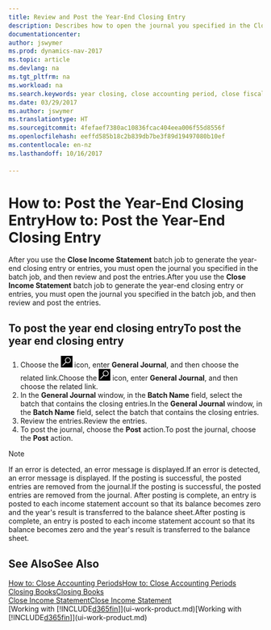 ```yaml
---
title: Review and Post the Year-End Closing Entry
description: Describes how to open the journal you specified in the Close Income Statement batch job, and then review and post the year-end closing entry.
documentationcenter: 
author: jswymer
ms.prod: dynamics-nav-2017
ms.topic: article
ms.devlang: na
ms.tgt_pltfrm: na
ms.workload: na
ms.search.keywords: year closing, close accounting period, close fiscal year, bank account detailed trial balance
ms.date: 03/29/2017
ms.author: jswymer
ms.translationtype: HT
ms.sourcegitcommit: 4fefaef7380ac10836fcac404eea006f55d8556f
ms.openlocfilehash: eeffd585b18c2b839db7be3f89d19497080b10ef
ms.contentlocale: en-nz
ms.lasthandoff: 10/16/2017

---
```

# <a name="how-to-post-the-year-end-closing-entry"></a><span data-ttu-id="541d6-103">How to: Post the Year-End Closing Entry</span><span class="sxs-lookup"><span data-stu-id="541d6-103">How to: Post the Year-End Closing Entry</span></span>
<span data-ttu-id="541d6-104">After you use the **Close Income Statement** batch job to generate the year-end closing entry or entries, you must open the journal you specified in the batch job, and then review and post the entries.</span><span class="sxs-lookup"><span data-stu-id="541d6-104">After you use the **Close Income Statement** batch job to generate the year-end closing entry or entries, you must open the journal you specified in the batch job, and then review and post the entries.</span></span>

## <a name="to-post-the-year-end-closing-entry"></a><span data-ttu-id="541d6-105">To post the year end closing entry</span><span class="sxs-lookup"><span data-stu-id="541d6-105">To post the year end closing entry</span></span>
1. <span data-ttu-id="541d6-106">Choose the ![Search for Page or Report](media/ui-search/search_small.png "Search for Page or Report icon") icon, enter **General Journal**, and then choose the related link.</span><span class="sxs-lookup"><span data-stu-id="541d6-106">Choose the ![Search for Page or Report](media/ui-search/search_small.png "Search for Page or Report icon") icon, enter **General Journal**, and then choose the related link.</span></span>
2. <span data-ttu-id="541d6-107">In the **General Journal** window, in the **Batch Name** field, select the batch that contains the closing entries.</span><span class="sxs-lookup"><span data-stu-id="541d6-107">In the **General Journal** window, in the **Batch Name** field, select the batch that contains the closing entries.</span></span>
3. <span data-ttu-id="541d6-108">Review the entries.</span><span class="sxs-lookup"><span data-stu-id="541d6-108">Review the entries.</span></span>
4. <span data-ttu-id="541d6-109">To post the journal, choose the **Post** action.</span><span class="sxs-lookup"><span data-stu-id="541d6-109">To post the journal, choose the **Post** action.</span></span>

> [!NOTE]  
>   <span data-ttu-id="541d6-110">If an error is detected, an error message is displayed.</span><span class="sxs-lookup"><span data-stu-id="541d6-110">If an error is detected, an error message is displayed.</span></span> <span data-ttu-id="541d6-111">If the posting is successful, the posted entries are removed from the journal.</span><span class="sxs-lookup"><span data-stu-id="541d6-111">If the posting is successful, the posted entries are removed from the journal.</span></span> <span data-ttu-id="541d6-112">After posting is complete, an entry is posted to each income statement account so that its balance becomes zero and the year's result is transferred to the balance sheet.</span><span class="sxs-lookup"><span data-stu-id="541d6-112">After posting is complete, an entry is posted to each income statement account so that its balance becomes zero and the year's result is transferred to the balance sheet.</span></span>

## <a name="see-also"></a><span data-ttu-id="541d6-113">See Also</span><span class="sxs-lookup"><span data-stu-id="541d6-113">See Also</span></span>
[<span data-ttu-id="541d6-114">How to: Close Accounting Periods</span><span class="sxs-lookup"><span data-stu-id="541d6-114">How to: Close Accounting Periods</span></span>](year-close-account-periods.md)  
[<span data-ttu-id="541d6-115">Closing Books</span><span class="sxs-lookup"><span data-stu-id="541d6-115">Closing Books</span></span>](year-close-books.md)  
[<span data-ttu-id="541d6-116">Close Income Statement</span><span class="sxs-lookup"><span data-stu-id="541d6-116">Close Income Statement</span></span>](year-close-income-statement.md)  
<span data-ttu-id="541d6-117">[Working with [!INCLUDE[d365fin](includes/d365fin_md.md)]](ui-work-product.md)</span><span class="sxs-lookup"><span data-stu-id="541d6-117">[Working with [!INCLUDE[d365fin](includes/d365fin_md.md)]](ui-work-product.md)</span></span>

